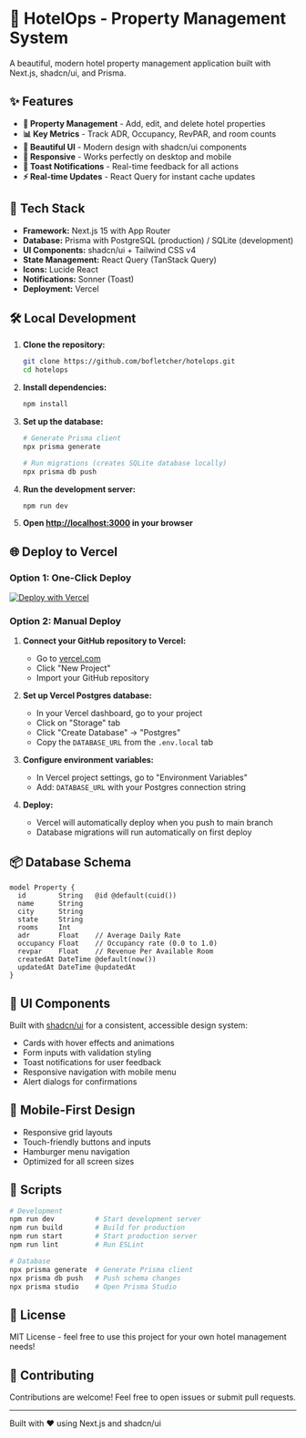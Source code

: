 # 🏨 HotelOps - Property Management System

A beautiful, modern hotel property management application built with Next.js, shadcn/ui, and Prisma.

## ✨ Features

- **🏢 Property Management** - Add, edit, and delete hotel properties
- **📊 Key Metrics** - Track ADR, Occupancy, RevPAR, and room counts
- **🎨 Beautiful UI** - Modern design with shadcn/ui components
- **📱 Responsive** - Works perfectly on desktop and mobile
- **🔔 Toast Notifications** - Real-time feedback for all actions
- **⚡ Real-time Updates** - React Query for instant cache updates

## 🚀 Tech Stack

- **Framework:** Next.js 15 with App Router
- **Database:** Prisma with PostgreSQL (production) / SQLite (development)
- **UI Components:** shadcn/ui + Tailwind CSS v4
- **State Management:** React Query (TanStack Query)
- **Icons:** Lucide React
- **Notifications:** Sonner (Toast)
- **Deployment:** Vercel

## 🛠 Local Development

1. **Clone the repository:**
   ```bash
   git clone https://github.com/bofletcher/hotelops.git
   cd hotelops
   ```

2. **Install dependencies:**
   ```bash
   npm install
   ```

3. **Set up the database:**
   ```bash
   # Generate Prisma client
   npx prisma generate
   
   # Run migrations (creates SQLite database locally)
   npx prisma db push
   ```

4. **Run the development server:**
   ```bash
   npm run dev
   ```

5. **Open [http://localhost:3000](http://localhost:3000) in your browser**

## 🌐 Deploy to Vercel

### Option 1: One-Click Deploy
[![Deploy with Vercel](https://vercel.com/button)](https://vercel.com/new/clone?repository-url=https://github.com/bofletcher/hotelops)

### Option 2: Manual Deploy

1. **Connect your GitHub repository to Vercel:**
   - Go to [vercel.com](https://vercel.com)
   - Click "New Project"
   - Import your GitHub repository

2. **Set up Vercel Postgres database:**
   - In your Vercel dashboard, go to your project
   - Click on "Storage" tab
   - Click "Create Database" → "Postgres"
   - Copy the `DATABASE_URL` from the `.env.local` tab

3. **Configure environment variables:**
   - In Vercel project settings, go to "Environment Variables"
   - Add: `DATABASE_URL` with your Postgres connection string

4. **Deploy:**
   - Vercel will automatically deploy when you push to main branch
   - Database migrations will run automatically on first deploy

## 📦 Database Schema

```prisma
model Property {
  id        String   @id @default(cuid())
  name      String
  city      String
  state     String
  rooms     Int
  adr       Float    // Average Daily Rate
  occupancy Float    // Occupancy rate (0.0 to 1.0)
  revpar    Float    // Revenue Per Available Room
  createdAt DateTime @default(now())
  updatedAt DateTime @updatedAt
}
```

## 🎨 UI Components

Built with [shadcn/ui](https://ui.shadcn.com/) for a consistent, accessible design system:
- Cards with hover effects and animations
- Form inputs with validation styling
- Toast notifications for user feedback
- Responsive navigation with mobile menu
- Alert dialogs for confirmations

## 📱 Mobile-First Design

- Responsive grid layouts
- Touch-friendly buttons and inputs
- Hamburger menu navigation
- Optimized for all screen sizes

## 🔧 Scripts

```bash
# Development
npm run dev          # Start development server
npm run build        # Build for production
npm run start        # Start production server
npm run lint         # Run ESLint

# Database
npx prisma generate  # Generate Prisma client
npx prisma db push   # Push schema changes
npx prisma studio    # Open Prisma Studio
```

## 📄 License

MIT License - feel free to use this project for your own hotel management needs!

## 🤝 Contributing

Contributions are welcome! Feel free to open issues or submit pull requests.

---

Built with ❤️ using Next.js and shadcn/ui
